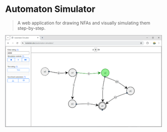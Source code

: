# Automaton Simulator

> A web application for drawing NFAs and visually simulating them step-by-step.

![App screenshot](screenshot.png)